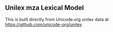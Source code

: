 Unilex mza Lexical Model
----------------------

This is built directly from Unicode.org unilex data at
https://github.com/unicode-org/unilex
